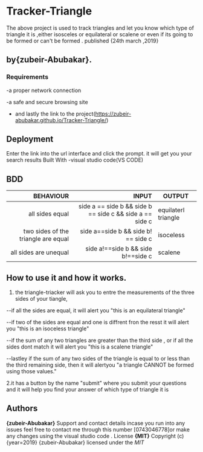 # Tracker-Triangle
The above project is used to track triangles and let you know which type of triangle it is ,either isosceles or equilateral or scalene or even if its going to be formed or can't be formed . published {24th march ,2019}
## by{zubeir-Abubakar}.

### Requirements

-a proper network connection

-a safe and secure browsing site

- and lastly the link to the project(https://zubeir-abubakar.github.io/Tracker-Triangle/)

## Deployment

Enter the link into the url interface and click the prompt. it will get you your search results
Built With
-visual studio code(VS CODE)
## BDD

|                         BEHAVIOUR|                                        INPUT|        OUTPUT
|---------------------------------:|--------------------------------------------:|-----------------------
|all sides equal |side a == side b && side b == side c  && side a == side c | equilaterl triangle|
|two sides of the triangle are equal |side a==side b && side b! == side c | isoceless |
|all sides are unequal |side a!==side b && side b!==side c | scalene |

## How to use it and how it works.
1.	the triangle-triacker will ask you to entre the measurements of the three sides of your tiangle,

--if all the sides are equal, it will alert you "this is an equilateral triangle" 

--if two of the sides are equal and one is diffrent fron the resst it will alert you "this is an isoceless triangle"

--if the sum of any two triangles are greater than the third side , or if all the sides dont match it will alert you "this is a scalene triangle" 

--lastley if the sum of any two sides of the triangle is equal to or less than the third remaining side, then it will alertyou "a triangle CANNOT be formed using those values." 

2.it has a button by the name "submit" where you submit your questions and it will help you find your answer of which type of triangle it is

## Authors
**{zubeir-Abubakar}**
Support and contact details
incase you run into any issues feel free to contact me through this number [0743046778]or make any changes using the visual studio code .
License
**{MIT}**
Copyright (c) {year=2019} {zubeir-Abubakar}
licensed under the *MIT*
